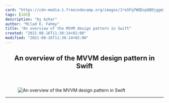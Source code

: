 ```yaml
---
card: "https://cdn-media-1.freecodecamp.org/images/1*eSFq7WQEopQBOjggm3MEwA.png"
tags: [iOS]
description: "by Azhar"
author: "Milad E. Fahmy"
title: "An overview of the MVVM design pattern in Swift"
created: "2021-08-16T11:30:14+02:00"
modified: "2021-08-16T11:30:14+02:00"
---
```

<div class="site-wrapper">
<main id="site-main" class="site-main outer">
<div class="inner">
<article class="post-full post tag-ios tag-swift tag-technology tag-programming tag-design ">
<header class="post-full-header">
<h1 class="post-full-title">An overview of the MVVM design pattern in Swift</h1>
</header>
<figure class="post-full-image">
<picture>
<source media="(max-width: 700px)" sizes="1px" srcset="data:image/gif;base64,R0lGODlhAQABAIAAAAAAAP///yH5BAEAAAAALAAAAAABAAEAAAIBRAA7 1w">
<source media="(min-width: 701px)" sizes="(max-width: 800px) 400px,
(max-width: 1170px) 700px,
1400px" srcset="https://cdn-media-1.freecodecamp.org/images/1*eSFq7WQEopQBOjggm3MEwA.png 300w,
https://cdn-media-1.freecodecamp.org/images/1*eSFq7WQEopQBOjggm3MEwA.png 600w,
https://cdn-media-1.freecodecamp.org/images/1*eSFq7WQEopQBOjggm3MEwA.png 1000w,
https://cdn-media-1.freecodecamp.org/images/1*eSFq7WQEopQBOjggm3MEwA.png 2000w">
<img onerror="this.style.display='none'" src="https://cdn-media-1.freecodecamp.org/images/1*eSFq7WQEopQBOjggm3MEwA.png" alt="An overview of the MVVM design pattern in Swift">
</picture>
</figure>
<section class="post-full-content">
<div class="post-content medium-migrated-article">
</div>
<hr>
</section>
</article>
</div>
</main>
</div>
<!-- Google Tag Manager (noscript) -->
<!-- End Google Tag Manager (noscript) -->
